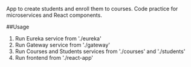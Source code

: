 App to create students and enroll them to courses. Code practice for microservices and React components.

##Usage
1. Run Eureka service from './eureka'
2. Run Gateway service from './gateway'
3. Run Courses and Students services from './courses' and './students'
4. Run frontend from './react-app'
